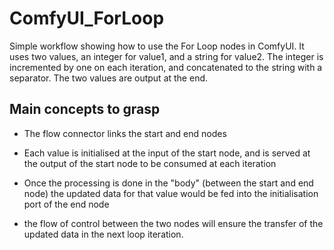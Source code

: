 # ComfyUI_ForLoop
Simple workflow showing how to use the For Loop nodes in ComfyUI. It uses two values, an integer for value1, and a string for value2.
The integer is incremented by one on each iteration, and concatenated to the string with a separator.
The two values are output at the end.

## Main concepts to grasp

* The flow connector links the start and end nodes

* Each value is initialised at the input of the start node, and is served at the output of the start node to be consumed at each iteration

* Once the processing is done in the "body" (between the start and end node) the updated data for that value would be fed into the initialisation port of the end node

* the flow of control between the two nodes will ensure the transfer of the updated data in the next loop iteration.
